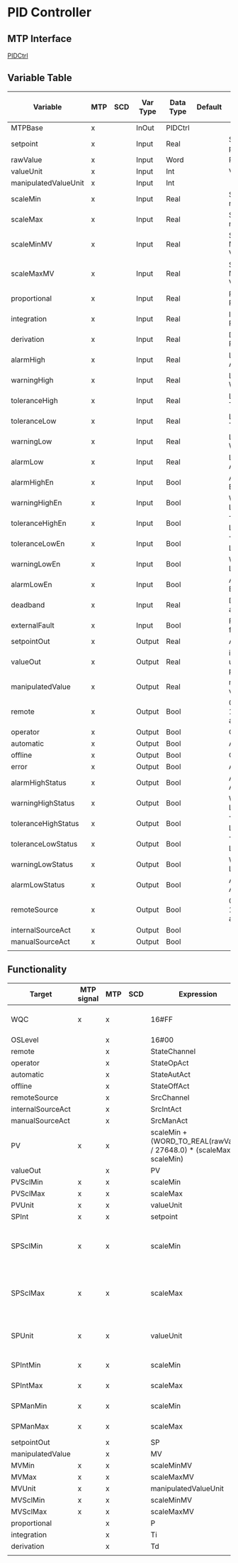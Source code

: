 # PID Controller

## MTP Interface

[PIDCtrl](./../MTP/PIDCtrl.md)

## Variable Table

| Variable             | MTP | SCD | Var Type | Data Type | Default | Description                            | SCD Name | SCD Terminal Name |
| -------------------- | --- | --- | -------- | --------- | ------- | -------------------------------------- | -------- | ----------------- |
| MTPBase              | x   |     | InOut    | PIDCtrl   |         |                                        |          |                   |
| setpoint             | x   |     | Input    | Real      |         | Setpoint from program                  |          |                   |
| rawValue             | x   |     | Input    | Word      |         | Raw Input Value                        |          |                   |
| valueUnit            | x   |     | Input    | Int       |         | Value Unit                             |          |                   |
| manipulatedValueUnit | x   |     | Input    | Int       |         |                                        |          |                   |
| scaleMin             | x   |     | Input    | Real      |         | Scale Min for read value               |          |                   |
| scaleMax             | x   |     | Input    | Real      |         | Scale Max for read value               |          |                   |
| scaleMinMV           | x   |     | Input    | Real      |         | Scale Min for Manipulated Value        |          |                   |
| scaleMaxMV           | x   |     | Input    | Real      |         | Scale Max for Manipulated Value        |          |                   |
| proportional         | x   |     | Input    | Real      |         | Proportional Parameter                 |          |                   |
| integration          | x   |     | Input    | Real      |         | Integration Parameter in s             |          |                   |
| derivation           | x   |     | Input    | Real      |         | Derivation Parameter in s              |          |                   |
| alarmHigh            | x   |     | Input    | Real      |         | Limit Value for Alarm High             |          |                   |
| warningHigh          | x   |     | Input    | Real      |         | Limit Value for Warning High           |          |                   |
| toleranceHigh        | x   |     | Input    | Real      |         | Limit Value for Tolerance High         |          |                   |
| toleranceLow         | x   |     | Input    | Real      |         | Limit Value for Tolerance Low          |          |                   |
| warningLow           | x   |     | Input    | Real      |         | Limit Value for Warning Low            |          |                   |
| alarmLow             | x   |     | Input    | Real      |         | Limit Value for Alarm Low              |          |                   |
| alarmHighEn          | x   |     | Input    | Bool      |         | Alarm High Limit Enabled               |          |                   |
| warningHighEn        | x   |     | Input    | Bool      |         | Warning High Limit Enabled             |          |                   |
| toleranceHighEn      | x   |     | Input    | Bool      |         | Tolerance High Limit Enabled           |          |                   |
| toleranceLowEn       | x   |     | Input    | Bool      |         | Tolerance Low Limit Enabled            |          |                   |
| warningLowEn         | x   |     | Input    | Bool      |         | Warning Low Limit Enabled              |          |                   |
| alarmLowEn           | x   |     | Input    | Bool      |         | Alarm Low Limit Enabled                |          |                   |
| deadband             | x   |     | Input    | Real      |         | Deadband for alarms/warnings           |          |                   |
| externalFault        | x   |     | Input    | Bool      |         | Fault indication from outside          |          |                   |
| setpointOut          | x   |     | Output   | Real      |         | Active setpoint                        |          |                   |
| valueOut             | x   |     | Output   | Real      |         | input Value for use in the program     |          |                   |
| manipulatedValue     | x   |     | Output   | Real      |         | manipulated value                      |          |                   |
| remote               | x   |     | Output   | Bool      |         | 0: operator/local, 1: automatic/remote |          |                   |
| operator             | x   |     | Output   | Bool      |         | Operator Mode                          |          |                   |
| automatic            | x   |     | Output   | Bool      |         | Automatic Mode                         |          |                   |
| offline              | x   |     | Output   | Bool      |         | Offline Mode                           |          |                   |
| error                | x   |     | Output   | Bool      |         | Any error active                       |          |                   |
| alarmHighStatus      | x   |     | Output   | Bool      |         | Alarm High Limit Active                |          |                   |
| warningHighStatus    | x   |     | Output   | Bool      |         | Warning High Limit Active              |          |                   |
| toleranceHighStatus  | x   |     | Output   | Bool      |         | Tolerance High Limit Active            |          |                   |
| toleranceLowStatus   | x   |     | Output   | Bool      |         | Tolerance Low Limit Active             |          |                   |
| warningLowStatus     | x   |     | Output   | Bool      |         | Warning Low Limit Active               |          |                   |
| alarmLowStatus       | x   |     | Output   | Bool      |         | Alarm Low Limit Active                 |          |                   |
| remoteSource         | x   |     | Output   | Bool      |         | 0: operator/local, 1: automatic/remote |          |                   |
| internalSourceAct    | x   |     | Output   | Bool      |         |                                        |          |                   |
| manualSourceAct      | x   |     | Output   | Bool      |         |                                        |          |                   |
|                      |     |     |          |           |         |                                        |          |                   |


## Functionality

| Target            | MTP signal | MTP | SCD | Expression                                                    | Comment                          |
| ----------------- | ---------- | --- | --- | ------------------------------------------------------------- | -------------------------------- |
| WQC               | x          | x   |     | 16#FF                                                         | no QC available (default)        |
| OSLevel           |            | x   |     | 16#00                                                         | TODO                             |
| remote            |            | x   |     | StateChannel                                                  |                                  |
| operator          |            | x   |     | StateOpAct                                                    |                                  |
| automatic         |            | x   |     | StateAutAct                                                   |                                  |
| offline           |            | x   |     | StateOffAct                                                   |                                  |
| remoteSource      |            | x   |     | SrcChannel                                                    |                                  |
| internalSourceAct |            | x   |     | SrcIntAct                                                     |                                  |
| manualSourceAct   |            | x   |     | SrcManAct                                                     |                                  |
| PV                | x          | x   |     | scaleMin + (WORD_TO_REAL(rawValue) / 27648.0) * (scaleMax - scaleMin) |                                  |
| valueOut          |            | x   |     | PV                                                            |                                  |
| PVSclMin          | x          | x   |     | scaleMin                                                      |                                  |
| PVSclMax          | x          | x   |     | scaleMax                                                      |                                  |
| PVUnit            | x          | x   |     | valueUnit                                                     |                                  |
| SPInt             | x          | x   |     | setpoint                                                      |                                  |
| SPSclMin          | x          | x   |     | scaleMin                                                      | SP and PV should have same scale |
| SPSclMax          | x          | x   |     | scaleMax                                                      | SP and PV should have same scale |
| SPUnit            | x          | x   |     | valueUnit                                                     | SP and PV should have same unit  |
| SPIntMin          | x          | x   |     | scaleMin                                                      | no limits for now                |
| SPIntMax          | x          | x   |     | scaleMax                                                      | no limits for now                |
| SPManMin          | x          | x   |     | scaleMin                                                      | no limits for now                |
| SPManMax          | x          | x   |     | scaleMax                                                      | no limits for now                |
| setpointOut       |            | x   |     | SP                                                            |                                  |
| manipulatedValue  |            | x   |     | MV                                                            |                                  |
| MVMin             | x          | x   |     | scaleMinMV                                                    |                                  |
| MVMax             | x          | x   |     | scaleMaxMV                                                    |                                  |
| MVUnit            | x          | x   |     | manipulatedValueUnit                                          |                                  |
| MVSclMin          | x          | x   |     | scaleMinMV                                                    |                                  |
| MVSclMax          | x          | x   |     | scaleMaxMV                                                    |                                  |
| proportional      |            | x   |     | P                                                             |                                  |
| integration       |            | x   |     | Ti                                                            |                                  |
| derivation        |            | x   |     | Td                                                            |                                  |
|                   |            |     |     |                                                               |                                  |

